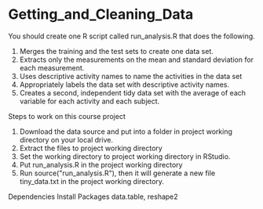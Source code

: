 
# Getting_and_Cleaning_Data

You should create one R script called run_analysis.R that does the following.
1. Merges the training and the test sets to create one data set.
2. Extracts only the measurements on the mean and standard deviation for each measurement.
3. Uses descriptive activity names to name the activities in the data set
4. Appropriately labels the data set with descriptive activity names.
5. Creates a second, independent tidy data set with the average of each variable for each activity and each subject.

Steps to work on this course project
1. Download the data source and put into a folder in project working directory on your local drive. 
2. Extract the files to project working directory
3. Set the working directory to project working directory in RStudio. 
4. Put run_analysis.R in the project working directory
5. Run source("run_analysis.R"), then it will generate a new file tiny_data.txt in the project  working directory.


Dependencies
Install Packages data.table, reshape2
